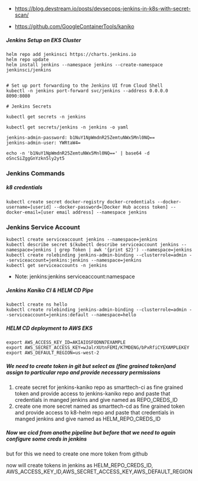 

- https://blog.devstream.io/posts/devsecops-jenkins-in-k8s-with-secret-scan/

- https://github.com/GoogleContainerTools/kaniko






##### Jenkins Setup on EKS Cluster
```jenkins-eks
helm repo add jenkinsci https://charts.jenkins.io
helm repo update
helm install jenkins --namespace jenkins --create-namespace jenkinsci/jenkins


# Set up port forwarding to the Jenkins UI from Cloud Shell
kubectl -n jenkins port-forward svc/jenkins --address 0.0.0.0 8090:8080

# Jenkins Secrets

kubectl get secrets -n jenkins 

kubectl get secrets/jenkins -n jenkins -o yaml

jenkins-admin-password: b1NuY1NpWmdnR25ZemtuNWx5Mnl0NQ==
jenkins-admin-user: YWRtaW4=

echo -n 'b1NuY1NpWmdnR25ZemtuNWx5Mnl0NQ==' | base64 -d
oSncSiZggGnYzkn5ly2yt5
```



### Jenkins Commands

##### k8 credentials
```k8-secrets
kubectl create secret docker-registry docker-credentials --docker-username=[userid] --docker-password=[Docker Hub access token] --docker-email=[user email address] --namespace jenkins
```


### Jenkins Service Account
```k8-secrets
kubectl create serviceaccount jenkins --namespace=jenkins
kubectl describe secret $(kubectl describe serviceaccount jenkins --namespace=jenkins | grep Token | awk '{print $2}') --namespace=jenkins
kubectl create rolebinding jenkins-admin-binding --clusterrole=admin --serviceaccount=jenkins:jenkins --namespace=jenkins
kubectl get serviceaccounts -n jenkins
```
- Note: jenkins:jenkins serviceaccount:namespace


##### Jenkins Kaniko CI & HELM CD Pipe
```jenkins-pipe
kubectl create ns hello
kubectl create rolebinding jenkins-admin-binding --clusterrole=admin --serviceaccount=jenkins:default --namespace=hello
```


##### HELM CD deployment to AWS EKS
```
export AWS_ACCESS_KEY_ID=AKIAIOSFODNN7EXAMPLE
export AWS_SECRET_ACCESS_KEY=wJalrXUtnFEMI/K7MDENG/bPxRfiCYEXAMPLEKEY
export AWS_DEFAULT_REGION=us-west-2
```

#####  We need to create token in git but select as (fine grained token)and assign to particular repo and provide necessary permissions
1. create secret for jenkins-kaniko repo as smarttech-ci as fine grained token and provide access to jenkins-kaniko repo and paste that credentials in manged jenkins and give named as REPO_CREDS_ID
2. create one more secret named as  smarttech-cd as fine grained token and provide access to k8-helm repo  and paste that credentials in manged jenkins and give named as HELM_REPO_CREDS_ID

#####  Now we cicd from anothe pipeline but before that we need to again configure some creds in jenkins 

but for this we need to create one more token from github

now will create tokens in jenkins as HELM_REPO_CREDS_ID, AWS_ACCESS_KEY_ID,AWS_SECRET_ACCESS_KEY,AWS_DEFAULT_REGION

